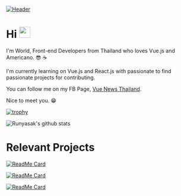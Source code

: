 [![Header](https://raw.githubusercontent.com/runyasak/runyasak/master/header.png "Header")](https://www.facebook.com/VueNewsThailand)

# Hi <img src="https://raw.githubusercontent.com/MartinHeinz/MartinHeinz/master/wave.gif" width="30px">

I'm World, Front-end Developers from Thailand who loves Vue.js and Americano. 😎 ☕️

I'm currently learning on Vue.js and React.js with passionate to find passionate projects for contributing.

You can follow me on my FB Page, [Vue News Thailand](https://www.facebook.com/VueNewsThailand).


Nice to meet you. 😁

[![trophy](https://github-profile-trophy.vercel.app/?username=runyasak&theme=onedark)](https://github.com/ryo-ma/github-profile-trophy)

![Runyasak's github stats](https://github-readme-stats.vercel.app/api?username=runyasak&show_icons=true&theme=dark)

# Relevant Projects

[![ReadMe Card](https://github-readme-stats.vercel.app/api/pin/?username=runyasak&repo=v-digital-time-picker&theme=dark)](https://github.com/runyasak/v-digital-time-picker)

[![ReadMe Card](https://github-readme-stats.vercel.app/api/pin/?username=runyasak&repo=research-nuxt-storefront&theme=dark)](https://github.com/runyasak/research-nuxt-storefront)

[![ReadMe Card](https://github-readme-stats.vercel.app/api/pin/?username=biigpongsatorn&repo=vue-element-loading&theme=dark)](https://github.com/biigpongsatorn/vue-element-loading)